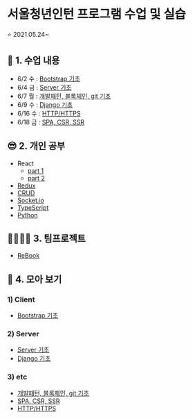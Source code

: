 # 서울청년인턴 프로그램 수업 및 실습

⭐ 2021.05.24~

## 🎈 1. 수업 내용

- 6/2 수 : [Bootstrap 기초](./수업내용/Bootstrap.md)
- 6/4 금 : [Server 기초](./수업내용/Server_Basic.md)
- 6/7 월 : [개발패턴, 블록체인, git 기초](./수업내용/pattern_blockChain_git.md)
- 6/9 수 : [Django 기초](./수업내용/Django_Basic.md)
- 6/16 수 : [HTTP/HTTPS](./수업내용/HTTP.md)
- 6/18 금 : [SPA, CSR, SSR](./수업내용/SPA.md)

## 😎 2. 개인 공부
- React
  + [part 1](https://github.com/youjinDev/React)
  + [part 2](https://github.com/youjinDev/React-Study)
- [Redux](https://github.com/youjinDev/Redux-study)
- [CRUD](https://github.com/youjinDev/CRUDpractice)
- [Socket.io](https://github.com/youjinDev/socket)
- [TypeScript](https://github.com/youjinDev/TypeScript)
- [Python](https://github.com/youjinDev/Python)

## 👩‍👩‍👧‍👧 3. 팀프로젝트
- [ReBook](https://github.com/CodingOnTeamBook/Rebook_React_Node)

## 👀 4. 모아 보기
### 1) Client
  + [Bootstrap 기초](./수업내용/Bootstrap.md)
### 2) Server
  + [Server 기초](./수업내용/Server_Basic.md)
  + [Django 기초](./수업내용/Django_Basic.md)
### 3) etc
  + [개발패턴, 블록체인, git 기초](./수업내용/pattern_blockChain_git.md)
  + [SPA, CSR, SSR](./수업내용/SPA.md)
  + [HTTP/HTTPS](./수업내용/HTTP.md)


